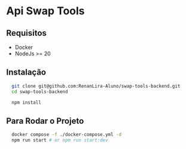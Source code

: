 # Api Swap Tools

## Requisitos
  - Docker
  - NodeJs >= 20

## Instalação
```bash
  git clone git@github.com:RenanLira-Aluno/swap-tools-backend.git
  cd swap-tools-backend

  npm install

```

## Para Rodar o Projeto
```bash
  docker compose -f ./docker-compose.yml -d
  npm run start # or npm run start:dev
```